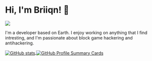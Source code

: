<!-- Title -->
# Hi, I'm Briiqn! 👋
<!-- Visitors Badge -->
![](https://komarev.com/ghpvc/?username=YourGitHubUsername&color=blue)
<!-- Introduction -->
I'm a developer based on Earth. I enjoy working on anything that I find intresting, and I'm passionate about block game hackering and antihackering.
<!-- GitHub Stats and Profile Summary Cards -->
<div class="d-flex flex-wrap justify-content-between">
  <a href="https://github.com/anuraghazra/github-readme-stats" class="flex-fill">
    <img align="center" src="https://github-readme-stats.vercel.app/api?username=Briiqn&show_icons=true&line_height=27&title_color=bf91f3&text_color=1f383f&icon_color=bf91f3&bg_color=1a1b27" alt="GitHub stats" />
  </a>
  <a href="https://github.com/vn7n24fzkq/github-profile-summary-cards" class="flex-fill">
    <img align="center" src="https://github-profile-summary-cards.vercel.app/api/cards/profile-details?username=Briiqn&theme=tokyonight" alt="GitHub Profile Summary Cards" />
  </a>
</div>



